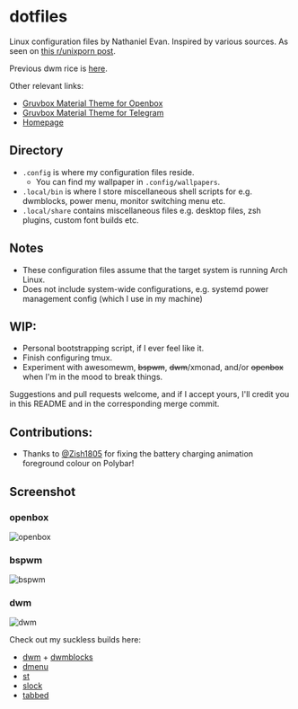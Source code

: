 # dotfiles
Linux configuration files by Nathaniel Evan. Inspired by various sources. As seen on [this r/unixporn post](https://www.reddit.com/r/unixporn/comments/wijdko/openbox_grooooooovboks_material_edition).

Previous dwm rice is [here](https://www.reddit.com/r/unixporn/comments/mewpsp/dwm_still_lovin_nord/).

Other relevant links:
* [Gruvbox Material Theme for Openbox](https://github.com/nathanielevan/gruvbox-material-openbox)
* [Gruvbox Material Theme for Telegram](https://github.com/nathanielevan/gruvbox-material-telegram)
* [Homepage](https://github.com/nathanielevan/homepage)

## Directory
* `.config` is where my configuration files reside.
    + You can find my wallpaper in `.config/wallpapers`.
* `.local/bin` is where I store miscellaneous shell scripts for e.g. dwmblocks, power menu, monitor switching menu etc.
* `.local/share` contains miscellaneous files e.g. desktop files, zsh plugins, custom font builds etc.

## Notes
* These configuration files assume that the target system is running Arch Linux.
* Does not include system-wide configurations, e.g. systemd power management config (which I use in my machine)

## WIP:
* Personal bootstrapping script, if I ever feel like it.
* Finish configuring tmux.
* Experiment with awesomewm, ~~bspwm~~, ~~dwm~~/xmonad, and/or ~~openbox~~ when I'm in the mood to break things.

Suggestions and pull requests welcome, and if I accept yours, I'll credit you in this README and in the corresponding merge commit.

## Contributions:
* Thanks to [@Zish1805](https://github.com/Z-8Bit) for fixing the battery charging animation foreground colour on Polybar!

## Screenshot

### openbox
![openbox](https://user-images.githubusercontent.com/9361126/190661778-8b154c32-f07e-4a10-bfa0-e4252e025c59.png)

### bspwm
![bspwm](https://user-images.githubusercontent.com/9361126/188029820-f421f7c7-dc6f-410e-848f-c02ace679876.png)

### dwm
![dwm](https://user-images.githubusercontent.com/9361126/188029836-dfdc0eb1-a2f4-4018-aaaa-2b093dcd7f9f.png)

Check out my suckless builds here:
* [dwm](https://github.com/nathanielevan/dwm) + [dwmblocks](https://github.com/nathanielevan/dwmblocks)
* [dmenu](https://github.com/nathanielevan/dmenu)
* [st](https://github.com/nathanielevan/st)
* [slock](https://github.com/nathanielevan/slock)
* [tabbed](https://github.com/nathanielevan/tabbed)
